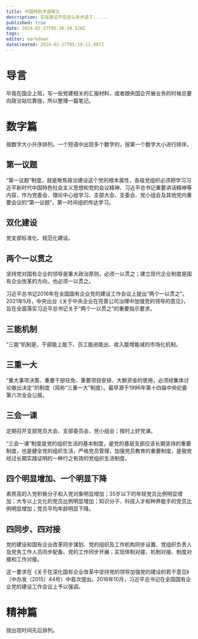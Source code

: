 ```yaml
---
title: 中国特色术语释义
description: 实在是记不住这么多术语了......
published: true
date: 2024-02-27T05:36:39.520Z
tags: 
editor: markdown
dateCreated: 2024-02-27T05:10:11.907Z
---
```


# 导言
毕竟在国企上班，写一些党建相关的汇报材料，或者跟央国企开展业务的时候总要向政治站位靠拢，所以整理一篇笔记。

# 数字篇
按数字大小升序排列。一个短语中出现多个数字的，按第一个数字大小进行排序。

## 第一议题
“第一议题”制度，就是聚焦政治建设这个党的根本属性，各级党组织必须把学习习近平新时代中国特色社会主义思想和党的会议精神、习近平总书记重要讲话精神等内容，作为党委会、理论中心组学习、支部大会、支委会、党小组会及其他党内重要会议的“第一议题”，第一时间组织传达学习。

## 双化建设
党支部标准化、规范化建设。

## 两个一以贯之
坚持党对国有企业的领导是重大政治原则，必须一以贯之；建立现代企业制度是国有企业改革的方向，也必须一以贯之。

习近平总书记2016年在全国国有企业党的建设工作会议上提出“两个一以贯之”。2021年5月，中央出台《关于中央企业在完善公司治理中加强党的领导的意见》，旨在全面落实习近平总书记关于“两个一以贯之”的重要指示要求。

## 三能机制
“三能”机制是，干部能上能下、员工能进能出、收入能增能减的市场化机制。

## 三重一大
“重大事项决策、重要干部任免、重要项目安排、大额资金的使用，必须经集体讨论做出决定”的制度（简称“三重一大”制度）。最早源于1996年第十四届中央纪委第六次全会公报。

## 三会一课
定期召开支部党员大会、支部委员会、党小组会；按时上好党课。

“三会一课”制度是党的组织生活的基本制度，是党的基层支部应该长期坚持的重要制度，也是健全党的组织生活，严格党员管理，加强党员教育的重要制度，是我党经过长期实践证明的一种行之有效的党组织生活制度。

## 四个明显增加、一个明显下降
素质高的入党积极分子和入党对象明显增加；35岁以下的年轻党员比例明显增加；大专以上文化的党员比例明显增加；知识分子、科技人才和种养能手的党员比例明显增加；党员平均年龄明显下降。

## 四同步、四对接
党的建设和国有企业改革同步谋划、党的组织及工作机构同步设置、党组织负责人及党务工作人员同步配备、党的工作同步开展；实现体制对接、机制对接、制度对接和工作对接。

这一要求在《关于在深化国有企业改革中坚持党的领导加强党的建设的若干意见》（中办发〔2015〕44号）中首次提出。2016年10月，习近平总书记在全国国有企业党的建设工作会议上予以强调。

# 精神篇
按出现时间先后排列。